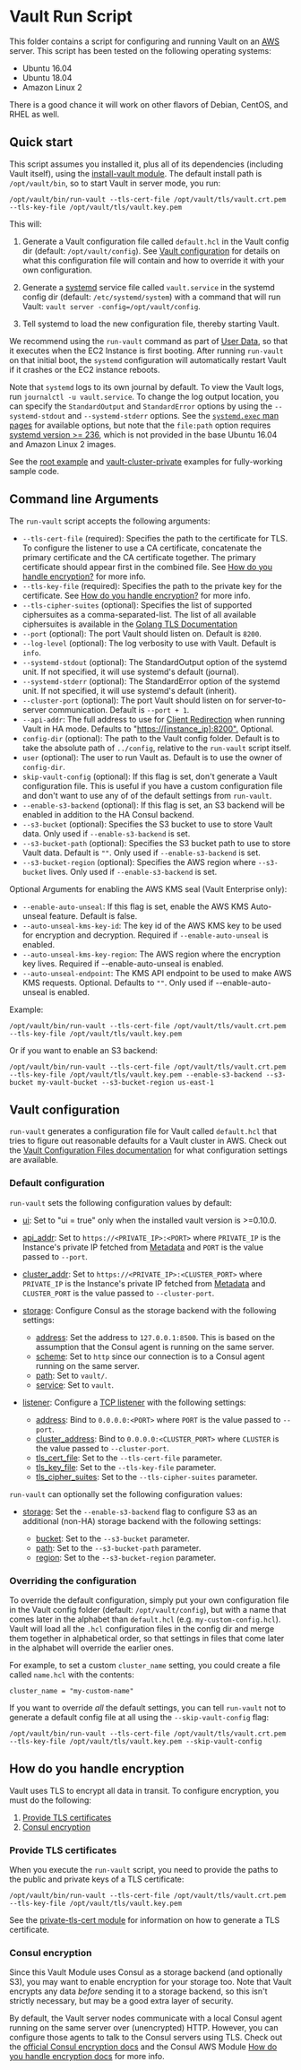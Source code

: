 # Vault Run Script

This folder contains a script for configuring and running Vault on an [AWS](https://aws.amazon.com/) server. This
script has been tested on the following operating systems:

* Ubuntu 16.04
* Ubuntu 18.04
* Amazon Linux 2

There is a good chance it will work on other flavors of Debian, CentOS, and RHEL as well.

## Quick start

This script assumes you installed it, plus all of its dependencies (including Vault itself), using the [install-vault
module](https://github.com/hashicorp/terraform-aws-vault/tree/master/modules/install-vault). The default install path is `/opt/vault/bin`, so to start Vault in server mode, you
run:

```
/opt/vault/bin/run-vault --tls-cert-file /opt/vault/tls/vault.crt.pem --tls-key-file /opt/vault/tls/vault.key.pem
```

This will:

1. Generate a Vault configuration file called `default.hcl` in the Vault config dir (default: `/opt/vault/config`).
   See [Vault configuration](#vault-configuration) for details on what this configuration file will contain and how
   to override it with your own configuration.

1. Generate a [systemd](https://www.freedesktop.org/wiki/Software/systemd/) service file called `vault.service` in the systemd
   config dir (default: `/etc/systemd/system`) with a command that will run Vault:
   `vault server -config=/opt/vault/config`.

1. Tell systemd to load the new configuration file, thereby starting Vault.

We recommend using the `run-vault` command as part of [User
Data](http://docs.aws.amazon.com/AWSEC2/latest/UserGuide/user-data.html#user-data-shell-scripts), so that it executes
when the EC2 Instance is first booting. After running `run-vault` on that initial boot, the `systemd` configuration
will automatically restart Vault if it crashes or the EC2 instance reboots.

Note that `systemd` logs to its own journal by default.  To view the Vault logs, run `journalctl -u vault.service`.  To change
the log output location, you can specify the `StandardOutput` and `StandardError` options by using the `--systemd-stdout` and `--systemd-stderr`
options.  See the [`systemd.exec` man pages](https://www.freedesktop.org/software/systemd/man/systemd.exec.html#StandardOutput=) for available
options, but note that the `file:path` option requires [systemd version >= 236](https://stackoverflow.com/a/48052152), which is not provided
in the base Ubuntu 16.04 and Amazon Linux 2 images.

See the [root example](https://github.com/hashicorp/terraform-aws-vault/tree/master/examples/root-example) and
[vault-cluster-private](https://github.com/hashicorp/terraform-aws-vault/tree/master/examples/vault-cluster-private) examples for fully-working sample code.

## Command line Arguments

The `run-vault` script accepts the following arguments:

* `--tls-cert-file` (required): Specifies the path to the certificate for TLS. To configure the listener to use a CA
  certificate, concatenate the primary certificate and the CA certificate together. The primary certificate should
  appear first in the combined file. See [How do you handle encryption?](#how-do-you_handle-encryption) for more info.
* `--tls-key-file` (required): Specifies the path to the private key for the certificate. See [How do you handle
  encryption?](#how-do-you_handle-encryption) for more info.
* `--tls-cipher-suites` (optional): Specifies the list of supported ciphersuites as a comma-separated-list. The list of all available ciphersuites is available in the [Golang TLS Documentation](https://golang.org/src/crypto/tls/cipher_suites.go)
* `--port` (optional): The port Vault should listen on. Default is `8200`.
* `--log-level` (optional): The log verbosity to use with Vault. Default is `info`.
* `--systemd-stdout` (optional): The StandardOutput option of the systemd unit. If not specified, it will use systemd's default (journal).
* `--systemd-stderr` (optional): The StandardError option of the systemd unit. If not specified, it will use systemd's default (inherit).
* `--cluster-port` (optional): The port Vault should listen on for server-to-server communication. Default is
  `--port + 1`.
* `--api-addr`: The full address to use for [Client Redirection](https://www.vaultproject.io/docs/concepts/ha.html#client-redirection) when running Vault in HA mode. Defaults to "<https://[instance_ip]:8200".> Optional.
* `config-dir` (optional): The path to the Vault config folder. Default is to take the absolute path of `../config`,
  relative to the `run-vault` script itself.
* `user` (optional): The user to run Vault as. Default is to use the owner of `config-dir`.
* `skip-vault-config` (optional): If this flag is set, don't generate a Vault configuration file. This is useful if you
  have a custom configuration file and don't want to use any of of the default settings from `run-vault`.
* `--enable-s3-backend` (optional): If this flag is set, an S3 backend will be enabled in addition to the HA Consul backend.
* `--s3-bucket` (optional): Specifies the S3 bucket to use to store Vault data. Only used if `--enable-s3-backend` is set.
* `--s3-bucket-path` (optional): Specifies the S3 bucket path to use to store Vault data. Default is `""`. Only used if `--enable-s3-backend` is set.
* `--s3-bucket-region` (optional): Specifies the AWS region where `--s3-bucket` lives. Only used if `--enable-s3-backend` is set.

Optional Arguments for enabling the AWS KMS seal (Vault Enterprise only):

* `--enable-auto-unseal`: If this flag is set, enable the AWS KMS Auto-unseal feature. Default is false.
* `--auto-unseal-kms-key-id`: The key id of the AWS KMS key to be used for encryption and decryption. Required if `--enable-auto-unseal` is enabled.
* `--auto-unseal-kms-key-region`: The AWS region where the encryption key lives. Required if --enable-auto-unseal is enabled.
* `--auto-unseal-endpoint`: The KMS API endpoint to be used to make AWS KMS requests. Optional. Defaults to `""`. Only used if --enable-auto-unseal is enabled.

Example:

```
/opt/vault/bin/run-vault --tls-cert-file /opt/vault/tls/vault.crt.pem --tls-key-file /opt/vault/tls/vault.key.pem
```

Or if you want to enable an S3 backend:

```
/opt/vault/bin/run-vault --tls-cert-file /opt/vault/tls/vault.crt.pem --tls-key-file /opt/vault/tls/vault.key.pem --enable-s3-backend --s3-bucket my-vault-bucket --s3-bucket-region us-east-1
```

## Vault configuration

`run-vault` generates a configuration file for Vault called `default.hcl` that tries to figure out reasonable
defaults for a Vault cluster in AWS. Check out the [Vault Configuration Files
documentation](https://www.vaultproject.io/docs/configuration/index.html) for what configuration settings are
available.

### Default configuration

`run-vault` sets the following configuration values by default:

* [ui](https://www.vaultproject.io/docs/configuration/index.html#ui):
      Set to "ui = true" only when the installed vault version is >=0.10.0.

* [api_addr](https://www.vaultproject.io/docs/configuration/index.html#api_addr):
      Set to `https://<PRIVATE_IP>:<PORT>` where `PRIVATE_IP` is the Instance's private IP fetched from
      [Metadata](http://docs.aws.amazon.com/AWSEC2/latest/UserGuide/ec2-instance-metadata.html) and `PORT` is
      the value passed to `--port`.
* [cluster_addr](https://www.vaultproject.io/docs/configuration/index.html#cluster_addr):
      Set to `https://<PRIVATE_IP>:<CLUSTER_PORT>` where `PRIVATE_IP` is the Instance's private IP fetched from
      [Metadata](http://docs.aws.amazon.com/AWSEC2/latest/UserGuide/ec2-instance-metadata.html) and `CLUSTER_PORT` is
      the value passed to `--cluster-port`.

* [storage](https://www.vaultproject.io/docs/configuration/index.html#storage): Configure Consul as the storage backend
  with the following settings:

  * [address](https://www.vaultproject.io/docs/configuration/storage/consul.html#address): Set the address to
      `127.0.0.1:8500`. This is based on the assumption that the Consul agent is running on the same server.
  * [scheme](https://www.vaultproject.io/docs/configuration/storage/consul.html#scheme): Set to `http` since our
      connection is to a Consul agent running on the same server.
  * [path](https://www.vaultproject.io/docs/configuration/storage/consul.html#path): Set to `vault/`.
  * [service](https://www.vaultproject.io/docs/configuration/storage/consul.html#service): Set to `vault`.

* [listener](https://www.vaultproject.io/docs/configuration/index.html#listener): Configure a [TCP
  listener](https://www.vaultproject.io/docs/configuration/listener/tcp.html) with the following settings:

  * [address](https://www.vaultproject.io/docs/configuration/listener/tcp.html#address): Bind to `0.0.0.0:<PORT>`
      where `PORT` is the value passed to `--port`.
  * [cluster_address](https://www.vaultproject.io/docs/configuration/listener/tcp.html#cluster_address): Bind to
      `0.0.0.0:<CLUSTER_PORT>` where `CLUSTER` is the value passed to `--cluster-port`.
  * [tls_cert_file](https://www.vaultproject.io/docs/configuration/listener/tcp.html#tls_cert_file): Set to the
      `--tls-cert-file` parameter.
  * [tls_key_file](https://www.vaultproject.io/docs/configuration/listener/tcp.html#tls_key_file): Set to the
      `--tls-key-file` parameter.
  * [tls_cipher_suites](https://www.vaultproject.io/docs/configuration/listener/tcp.html#tls_cipher_suites): Set to the
      `--tls-cipher-suites` parameter.

`run-vault` can optionally set the following configuration values:

* [storage](https://www.vaultproject.io/docs/configuration/index.html#storage): Set the `--enable-s3-backend` flag to
  configure S3 as an additional (non-HA) storage backend with the following settings:

  * [bucket](https://www.vaultproject.io/docs/configuration/storage/s3.html#bucket): Set to the `--s3-bucket`
      parameter.
  * [path](https://www.vaultproject.io/docs/configuration/storage/s3.html#path): Set to the `--s3-bucket-path`
      parameter.
  * [region](https://www.vaultproject.io/docs/configuration/storage/s3.html#region): Set to the `--s3-bucket-region`
      parameter.

### Overriding the configuration

To override the default configuration, simply put your own configuration file in the Vault config folder (default:
`/opt/vault/config`), but with a name that comes later in the alphabet than `default.hcl` (e.g.
`my-custom-config.hcl`). Vault will load all the `.hcl` configuration files in the config dir and merge them together
in alphabetical order, so that settings in files that come later in the alphabet will override the earlier ones.

For example, to set a custom `cluster_name` setting, you could create a file called `name.hcl` with the
contents:

```hcl
cluster_name = "my-custom-name"
```

If you want to override *all* the default settings, you can tell `run-vault` not to generate a default config file
at all using the `--skip-vault-config` flag:

```
/opt/vault/bin/run-vault --tls-cert-file /opt/vault/tls/vault.crt.pem --tls-key-file /opt/vault/tls/vault.key.pem --skip-vault-config
```

## How do you handle encryption

Vault uses TLS to encrypt all data in transit. To configure encryption, you must do the following:

1. [Provide TLS certificates](#provide-tls-certificates)
1. [Consul encryption](#consul-encryption)

### Provide TLS certificates

When you execute the `run-vault` script, you need to provide the paths to the public and private keys of a TLS
certificate:

```
/opt/vault/bin/run-vault --tls-cert-file /opt/vault/tls/vault.crt.pem --tls-key-file /opt/vault/tls/vault.key.pem
```

See the [private-tls-cert module](https://github.com/hashicorp/terraform-aws-vault/tree/master/modules/private-tls-cert) for information on how to generate a TLS certificate.

### Consul encryption

Since this Vault Module uses Consul as a storage backend (and optionally S3), you may want to enable encryption for your storage too.
Note that Vault encrypts any data *before* sending it to a storage backend, so this isn't strictly necessary, but may be a good
extra layer of security.

By default, the Vault server nodes communicate with a local Consul agent running on the same server over (unencrypted)
HTTP. However, you can configure those agents to talk to the Consul servers using TLS. Check out the [official Consul
encryption docs](https://www.consul.io/docs/agent/encryption.html) and the Consul AWS Module [How do you handle
encryption docs](https://github.com/hashicorp/terraform-aws-consul/tree/master/modules/run-consul#how-do-you-handle-encryption)
for more info.
